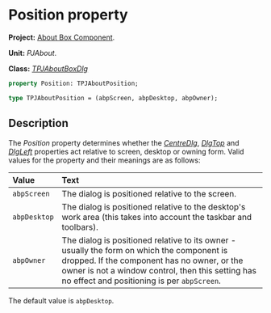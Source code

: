 # Position property #

**Project:** [About Box Component](AboutBoxComponent.md).

**Unit:** _PJAbout_.

**Class:** _[TPJAboutBoxDlg](TPJAboutBoxDlg.md)_

```pascal
property Position: TPJAboutPosition;

type TPJAboutPosition = (abpScreen, abpDesktop, abpOwner);
```

## Description ##

The _Position_ property determines whether the _[CentreDlg](TPJAboutBoxDlgCentreDlg.md)_, _[DlgTop](TPJAboutBoxDlgDlgTop.md)_ and _[DlgLeft](TPJAboutBoxDlgDlgLeft.md)_ properties act relative  to screen, desktop or owning form. Valid values for the property and their meanings are as follows:

| **Value** | **Text** |
|:----------|:---------|
| `abpScreen` | The dialog is positioned relative to the screen. |
| `abpDesktop` | The dialog is positioned relative to the desktop's work area (this takes into account the taskbar and toolbars). |
| `abpOwner` | The dialog is positioned relative to its owner - usually the form on which the component is dropped. If the component has no owner, or the owner is not a window control, then this setting has no effect and positioning is per `abpScreen`. |

The default value is `abpDesktop`.